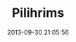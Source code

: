 ---
title: "Pilihrims"
date: 2013-09-30 21:05:56
slug: 2013-piligrimy
draft: true
location: "Lypska, 16t, Kyiv"
locationLink: "https://maps.app.goo.gl/4Body1eBRDTYddjF7"
fb_event: ~
eventDate: 2013-09-30 18:00:00
afisha: "2013-09-30-piligrimy-afisha.jpg"
tags: ["exhibition", "group exhibition"]
---